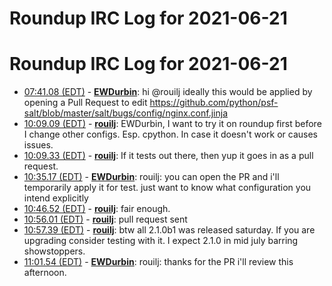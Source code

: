 # Roundup IRC Log for 2021-06-21 #
# Roundup IRC Log for 2021-06-21
* <a href="#07:41.08" id="07:41.08">07:41.08 (EDT)</a> - __[EWDurbin](https://github.com/EWDurbin)__: hi @rouilj ideally this would be applied by opening a Pull Request to edit <https://github.com/python/psf-salt/blob/master/salt/bugs/config/nginx.conf.jinja>
* <a href="#10:09.09" id="10:09.09">10:09.09 (EDT)</a> - __[rouilj](https://github.com/rouilj)__: EWDurbin,  I want to try it on roundup first before I change other configs. Esp. cpython. In case it doesn't work or causes issues.
* <a href="#10:09.33" id="10:09.33">10:09.33 (EDT)</a> - __[rouilj](https://github.com/rouilj)__: If it tests out there, then yup it goes in as a pull request.
* <a href="#10:35.17" id="10:35.17">10:35.17 (EDT)</a> - __[EWDurbin](https://github.com/EWDurbin)__: rouilj: you can open the PR and i'll temporarily apply it for test. just want to know what configuration you intend explicitly
* <a href="#10:46.52" id="10:46.52">10:46.52 (EDT)</a> - __[rouilj](https://github.com/rouilj)__: fair enough.
* <a href="#10:56.01" id="10:56.01">10:56.01 (EDT)</a> - __[rouilj](https://github.com/rouilj)__: pull request sent
* <a href="#10:57.39" id="10:57.39">10:57.39 (EDT)</a> - __[rouilj](https://github.com/rouilj)__: btw all 2.1.0b1 was released saturday. If you are upgrading consider testing with it. I expect 2.1.0 in mid july barring showstoppers.
* <a href="#11:01.54" id="11:01.54">11:01.54 (EDT)</a> - __[EWDurbin](https://github.com/EWDurbin)__: rouilj: thanks for the PR i'll review this afternoon.
